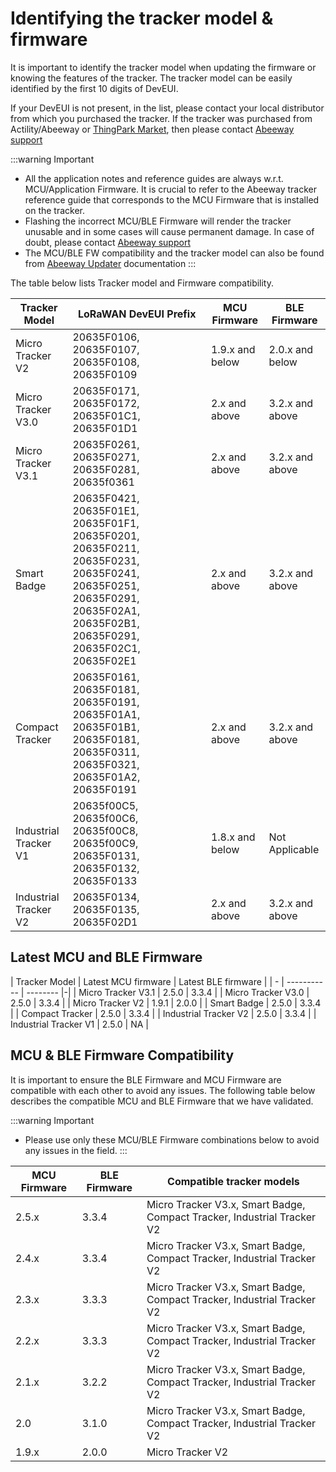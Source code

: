 # Identifying the tracker model &amp; firmware

It is important to identify the tracker model when updating the firmware or knowing the features of the tracker. The tracker model can be easily identified by the first 10 digits of DevEUI. 

If your DevEUI is not present, in the list, please contact your local distributor from which you purchased the tracker. If the tracker was purchased from Actility/Abeeway or [ThingPark Market](https://market.thingpark.com/), then please contact [Abeeway support](https://thingpark.page.link/AbeewaySupport)

:::warning Important
* All the application notes and reference guides are always w.r.t. MCU/Application Firmware. It is crucial to refer to the Abeeway tracker reference guide that corresponds to the MCU Firmware that is installed on the tracker.
* Flashing the incorrect MCU/BLE Firmware will render the tracker unusable and in some cases will cause permanent damage. In case of doubt, please contact [Abeeway support](https://thingpark.page.link/AbeewaySupport)
* The MCU/BLE FW compatibility and the tracker model can also be found from [Abeeway Updater](https://github.com/Abeeway/Abeeway-updater) documentation
:::

The table below lists Tracker model and Firmware compatibility.

| Tracker Model | LoRaWAN DevEUI Prefix | MCU Firmware | BLE Firmware | 
| - | ----------- | -------- |-|
| Micro Tracker V2 | 20635F0106, 20635F0107, 20635F0108, 20635F0109 | 1.9.x and below | 2.0.x and below | 
| Micro Tracker V3.0 | 20635F0171, 20635F0172, 20635F01C1, 20635F01D1 | 2.x and above | 3.2.x and above | 
| Micro Tracker V3.1 | 20635F0261, 20635F0271, 20635F0281, 20635f0361 | 2.x and above | 3.2.x and above | 
| Smart Badge | 20635F0421, 20635F01E1, 20635F01F1, 20635F0201, 20635F0211, 20635F0231, 20635F0241, 20635F0251, 20635F0291, 20635F02A1, 20635F02B1, 20635F0291, 20635F02C1, 20635F02E1 | 2.x and above | 3.2.x and above | 
| Compact Tracker | 20635F0161, 20635F0181, 20635F0191, 20635F01A1, 20635F01B1, 20635F0181, 20635F0311, 20635F0321, 20635F01A2, 20635F0191 | 2.x and above | 3.2.x and above | 
| Industrial Tracker V1 | 20635f00C5, 20635f00C6, 20635f00C8, 20635f00C9, 20635F0131, 20635F0132, 20635F0133 | 1.8.x and below | Not Applicable | 
| Industrial Tracker V2 | 20635F0134, 20635F0135, 20635F02D1 | 2.x and above | 3.2.x and above | 

## Latest MCU and BLE Firmware
| Tracker Model | Latest MCU firmware | Latest BLE firmware | 
| - | ----------- | -------- |-|
| Micro Tracker V3.1 | 2.5.0 | 3.3.4 |
| Micro Tracker V3.0 | 2.5.0 | 3.3.4 | 
| Micro Tracker V2 | 1.9.1 | 2.0.0 | 
| Smart Badge | 2.5.0 | 3.3.4 |
| Compact Tracker | 2.5.0 | 3.3.4 |
| Industrial Tracker V2 | 2.5.0 | 3.3.4 |
| Industrial Tracker V1 | 2.5.0 | NA |

## MCU &amp; BLE Firmware Compatibility

It is important to ensure the BLE Firmware and MCU Firmware are compatible with each other to avoid any issues. The following table below describes the compatible MCU and BLE Firmware that we have validated. 

:::warning Important
* Please use only these MCU/BLE Firmware combinations below to avoid any issues in the field.
:::


| MCU Firmware| BLE Firmware | Compatible tracker models | 
| - | ----------- | -------- |
| 2.5.x| 3.3.4 | Micro Tracker V3.x, Smart Badge, Compact Tracker, Industrial Tracker V2 |
| 2.4.x| 3.3.4 | Micro Tracker V3.x, Smart Badge, Compact Tracker, Industrial Tracker V2 |
| 2.3.x | 3.3.3 | Micro Tracker V3.x, Smart Badge, Compact Tracker, Industrial Tracker V2 |
| 2.2.x | 3.3.3 | Micro Tracker V3.x, Smart Badge, Compact Tracker, Industrial Tracker V2 |
| 2.1.x | 3.2.2 | Micro Tracker V3.x, Smart Badge, Compact Tracker, Industrial Tracker V2 |
| 2.0 | 3.1.0 | Micro Tracker V3.x, Smart Badge, Compact Tracker, Industrial Tracker V2 |
| 1.9.x | 2.0.0 | Micro Tracker V2|
